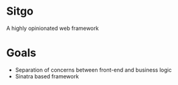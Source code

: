 # Sitgo
A highly opinionated web framework

# Goals
- Separation of concerns between front-end and business logic
- Sinatra based framework 


